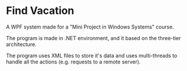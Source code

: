 # Find Vacation
A WPF system made for a "Mini Project in Windows Systems" course.

The program is made in .NET environment, and it based on the three-tier architecture.

The program uses XML files to store it's data and uses multi-threads to handle all the actions (e.g. requests to a remote server).
